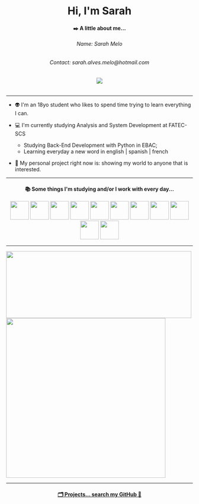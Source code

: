 <h1 align="center"> Hi, I'm Sarah</h1>

<h4 align="center">✒️ A little about me... </h4>

<h6 align="center">Name: Sarah Melo</h6>
<h6 align="center">Contact: sarah.alves.melo@hotmail.com</h6>
<h6 align="center"><a href="https://www.linkedin.com/in/sarah-melo-a05b10229/" target="_blank"><img loading="lazy" src="https://img.shields.io/badge/-LinkedIn-000000?style=for-the-badge&logo=linkedin&logoColor=white" target="_blank"></a></h6>

---

- 👽 I'm an 18yo student who likes to spend time trying to learn everything I can.
  
- 💻 I'm currently studying Analysis and System Development at FATEC-SCS
  - Studying Back-End Development with Python in EBAC;
  - Learning everyday a new word in english | spanish | french
    
- 🔮 My personal project right now is: showing my world to anyone that is interested.

---

<div align="center">
  <h4>📚 Some things I'm studying and/or I work with every day...</h4>
  <img height="50px" width="50px" src="https://cdn.jsdelivr.net/gh/devicons/devicon@latest/icons/c/c-line.svg" />
  <img height="50px" width="50px" src="https://cdn.jsdelivr.net/gh/devicons/devicon@latest/icons/centos/centos-original.svg" />
  <img height="50px" width="50px" src="https://cdn.jsdelivr.net/gh/devicons/devicon@latest/icons/csharp/csharp-line.svg" />
  <img height="50px" width="50px" src="https://cdn.jsdelivr.net/gh/devicons/devicon@latest/icons/django/django-plain.svg" />
  <img height="50px" width="50px" src="https://cdn.jsdelivr.net/gh/devicons/devicon@latest/icons/docker/docker-plain.svg" />
  <img height="50px" width="50px" src="https://cdn.jsdelivr.net/gh/devicons/devicon@latest/icons/git/git-original.svg" />
  <img height="50px" width="50px" src="https://cdn.jsdelivr.net/gh/devicons/devicon@latest/icons/java/java-original.svg" />
  <img height="50px" width="50px" src="https://cdn.jsdelivr.net/gh/devicons/devicon@latest/icons/javascript/javascript-original.svg" />
  <img height="50px" width="50px" src="https://cdn.jsdelivr.net/gh/devicons/devicon@latest/icons/mysql/mysql-plain-wordmark.svg" />
  <img height="50px" width="50px" src="https://cdn.jsdelivr.net/gh/devicons/devicon@latest/icons/python/python-original.svg" />
  <img height="50px" width="50px" src="https://cdn.jsdelivr.net/gh/devicons/devicon@latest/icons/salesforce/salesforce-original.svg" />
</div>       

---

<div>
<a href="https://github.com/sarahamelo">
<img loading="lazy" height="180px" width="500px" src="https://github-readme-stats.vercel.app/api/top-langs/?username=sarahamelo&layout=compact&langs_count=7&theme=dark"/>
<img loading="lazy" hheight="100px" width="430px" src="https://github-readme-stats.vercel.app/api?username=sarahamelo&show_icons=true&theme=dark&include_all_commits=true&count_private=true"/>
</div>

---

<h4 align="center">🗂 Projects... search my GitHub 🖤</h4>
